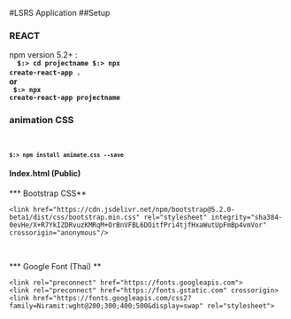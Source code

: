 #LSRS Application
##Setup
### REACT
 npm version 5.2+ :
 <br> <code> <b> $:> cd projectname $:> npx create-react-app . </code>
 <br> or 
 <br> <code> $:> npx create-react-app projectname </b> </code>
 
### animation CSS 
<br> <code> <b>  ``` $:> npm install animate.css --save ```</b></code>
<br>
#### Index.html (Public)
*** Bootstrap CSS**
```
<link href="https://cdn.jsdelivr.net/npm/bootstrap@5.2.0-beta1/dist/css/bootstrap.min.css" rel="stylesheet" integrity="sha384-0evHe/X+R7YkIZDRvuzKMRqM+OrBnVFBL6DOitfPri4tjfHxaWutUpFmBp4vmVor" crossorigin="anonymous"/>
```
<br>

*** Google Font (Thai) **
```
<link rel="preconnect" href="https://fonts.googleapis.com">
<link rel="preconnect" href="https://fonts.gstatic.com" crossorigin>
<link href="https://fonts.googleapis.com/css2?family=Niramit:wght@200;300;400;500&display=swap" rel="stylesheet">
```


